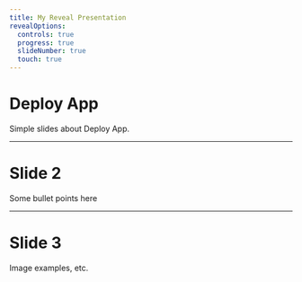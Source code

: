 ```yaml
---
title: My Reveal Presentation
revealOptions:
  controls: true
  progress: true
  slideNumber: true
  touch: true
---
```


# Deploy App

Simple slides about Deploy App.

---

# Slide 2

Some bullet points here

---

# Slide 3

Image examples, etc.

